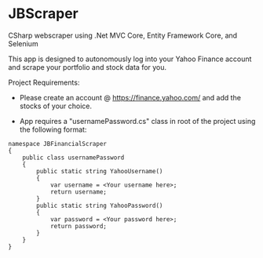 # JBScraper
CSharp webscraper using .Net MVC Core, Entity Framework Core, and Selenium

This app is designed to autonomously log into your Yahoo Finance account and scrape your portfolio and stock data for you.  



Project Requirements:

 -   Please create an account @ https://finance.yahoo.com/ and add the stocks of your choice.
 

 -   App requires a "usernamePassword.cs" class in root of the project using the following format:

    namespace JBFinancialScraper
    {
        public class usernamePassword
        {
            public static string YahooUsername()
            {
                var username = <Your username here>;
                return username;
            }
            public static string YahooPassword()
            {
                var password = <Your password here>;
                return password;
            }
        }
    }
